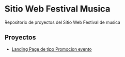# Sitio Web Festival Musica

Repositorio de proyectos del Sitio Web Festival de musica

## Proyectos

- [Landing Page de tipo Promocion evento](https://vgawebmaster.github.io/festival-musica)

